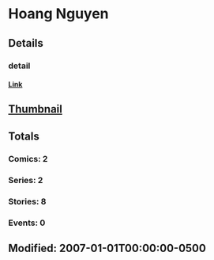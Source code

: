 # Hoang  Nguyen 
## Details
### detail
#### [Link](http://marvel.com/comics/creators/3721/hoang_nguyen?utm_campaign=apiRef&utm_source=225578a89fc76f3d20fbffda5d17a88d)
## [Thumbnail](http://i.annihil.us/u/prod/marvel/i/mg/b/40/image_not_available.jpg)
## Totals
### Comics: 2
### Series: 2
### Stories: 8
### Events: 0
## Modified: 2007-01-01T00:00:00-0500